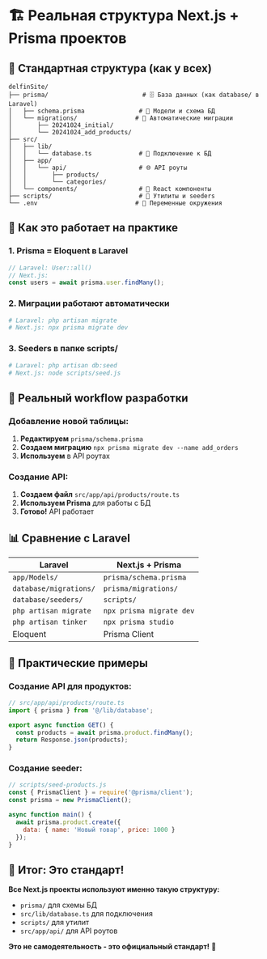 # 🏗️ Реальная структура Next.js + Prisma проектов

## 📁 Стандартная структура (как у всех)

```
delfinSite/
├── prisma/                          # 🗄️ База данных (как database/ в Laravel)
│   ├── schema.prisma               # 📄 Модели и схема БД
│   └── migrations/                # 📄 Автоматические миграции
│       ├── 20241024_initial/
│       └── 20241024_add_products/
├── src/
│   ├── lib/
│   │   └── database.ts             # 🔗 Подключение к БД
│   ├── app/
│   │   └── api/                    # 🌐 API роуты
│   │       ├── products/
│   │       └── categories/
│   └── components/                 # 🧩 React компоненты
├── scripts/                        # 📜 Утилиты и seeders
└── .env                           # 🔐 Переменные окружения
```

## 🎯 Как это работает на практике

### **1. Prisma = Eloquent в Laravel**
```typescript
// Laravel: User::all()
// Next.js:
const users = await prisma.user.findMany();
```

### **2. Миграции работают автоматически**
```bash
# Laravel: php artisan migrate
# Next.js: npx prisma migrate dev
```

### **3. Seeders в папке scripts/**
```bash
# Laravel: php artisan db:seed
# Next.js: node scripts/seed.js
```

## 🔄 Реальный workflow разработки

### **Добавление новой таблицы:**
1. **Редактируем** `prisma/schema.prisma`
2. **Создаем миграцию** `npx prisma migrate dev --name add_orders`
3. **Используем** в API роутах

### **Создание API:**
1. **Создаем файл** `src/app/api/products/route.ts`
2. **Используем Prisma** для работы с БД
3. **Готово!** API работает

## 📊 Сравнение с Laravel

| **Laravel** | **Next.js + Prisma** |
|-------------|----------------------|
| `app/Models/` | `prisma/schema.prisma` |
| `database/migrations/` | `prisma/migrations/` |
| `database/seeders/` | `scripts/` |
| `php artisan migrate` | `npx prisma migrate dev` |
| `php artisan tinker` | `npx prisma studio` |
| Eloquent | Prisma Client |

## 🚀 Практические примеры

### **Создание API для продуктов:**
```typescript
// src/app/api/products/route.ts
import { prisma } from '@/lib/database';

export async function GET() {
  const products = await prisma.product.findMany();
  return Response.json(products);
}
```

### **Создание seeder:**
```javascript
// scripts/seed-products.js
const { PrismaClient } = require('@prisma/client');
const prisma = new PrismaClient();

async function main() {
  await prisma.product.create({
    data: { name: 'Новый товар', price: 1000 }
  });
}
```

## 🎯 Итог: Это стандарт!

**Все Next.js проекты используют именно такую структуру:**
- `prisma/` для схемы БД
- `src/lib/database.ts` для подключения
- `scripts/` для утилит
- `src/app/api/` для API роутов

**Это не самодеятельность - это официальный стандарт!** 🎉
